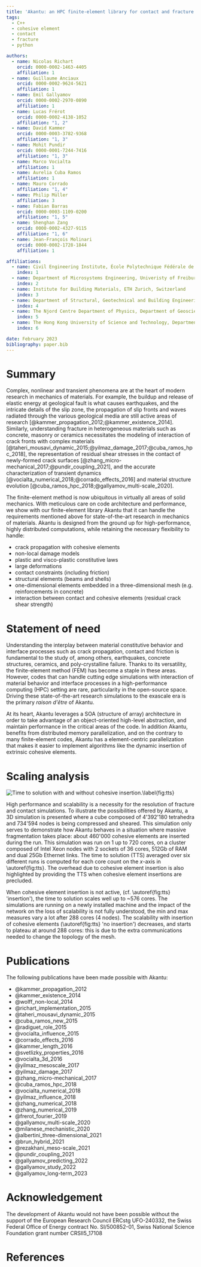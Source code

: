 ```yaml
---
title: 'Akantu: an HPC finite-element library for contact and fracture simulations'
tags:
  - C++
  - cohesive element
  - contact
  - fracture
  - python

authors:
  - name: Nicolas Richart
    orcid: 0000-0002-1463-4405
    affiliation: 1
  - name: Guillaume Anciaux
    orcid: 0000-0002-9624-5621
    affiliation: 1
  - name: Emil Gallyamov
    orcid: 0000-0002-2970-0890
    affiliation: 1
  - name: Lucas Frérot
    orcid: 0000-0002-4138-1052
    affiliation: "1, 2"
  - name: David Kammer
    orcid: 0000-0003-3782-9368
    affiliation: "1, 3"
  - name: Mohit Pundir
    orcid: 0000-0001-7244-7416 
    affiliation: "1, 3"
  - name: Marco Vocialta
    affiliation: 1
  - name: Aurelia Cuba Ramos
    affiliation: 1
  - name: Mauro Corrado
    affiliation: "1, 4"
  - name: Philip Müller
    affiliation: 3
  - name: Fabian Barras
    orcid: 0000-0003-1109-0200
    affiliation: "1, 5"
  - name: Shenghan Zang
    orcid: 0000-0002-4327-9115
    affiliation: "1, 6"
  - name: Jean-François Molinari
    orcid: 0000-0002-1728-1844
    affiliation: 1

affiliations:
  - name: Civil Engineering Institute, École Polytechnique Fédérale de Lausanne, Switzerland
    index: 1
  - name: Department of Microsystems Engineering, Univeristy of Freiburg, Germany
    index: 2
  - name: Institute for Building Materials, ETH Zurich, Switzerland
    index: 3
  - name: Department of Structural, Geotechnical and Building Engineering, Politecnico di Torino, Italy
    index: 4
  - name: The Njord Centre Department of Physics, Department of Geosciences, University of Oslo, Norway
    index: 5
  - name: The Hong Kong University of Science and Technology, Department of Civil and Environmental Engineering
    index: 6

date: February 2023
bibliography: paper.bib
---
```


# Summary
Complex, nonlinear and transient phenomena are at the heart of modern research
in mechanics of materials. For example, the buildup and release of elastic
energy at geological fault is what causes earthquakes, and the intricate details
of the slip zone, the propagation of slip fronts and waves radiated through the
various geological media are still active areas of research
[@kammer_propagation_2012;@kammer_existence_2014]. Similarly, understanding
fracture in heterogeneous materials such as concrete, masonry or ceramics
necessitates the modeling of interaction of crack fronts with complex materials
[@taheri_mousavi_dynamic_2015;@yilmaz_damage_2017;@cuba_ramos_hpc_2018], the
representation of residual shear stresses in the contact of newly-formed crack
surfaces [@zhang_micro-mechanical_2017;@pundir_coupling_2021], and the accurate
characterization of transient dynamics
[@vocialta_numerical_2018;@corrado_effects_2016] and material structure
evolution [@cuba_ramos_hpc_2018;@gallyamov_multi-scale_2020].

The finite-element method is now ubiquitous in virtually all areas of solid
mechanics. With meticulous care on code architecture and performance, we show
with our finite-element library Akantu that it can handle the requirements
mentioned above for state-of-the-art research in mechanics of materials. Akantu
is designed from the ground up for high-performance, highly distributed
computations, while retaining the necessary flexibility to handle:

- crack propagation with cohesive elements
- non-local damage models
- plastic and visco-plastic constitutive laws
- large deformations
- contact constraints (including friction)
- structural elements (beams and shells)
- one-dimensional elements embedded in a three-dimensional mesh (e.g.
  reinforcements in concrete)
- interaction between contact and cohesive elements (residual crack shear
  strength)

# Statement of need
Understanding the interplay between material constitutive behavior and interface
processes such as crack propagation, contact and friction is fundamental to the
study of, among others, earthquakes, concrete structures, ceramics, and
poly-crystalline failure. Thanks to its versatility, the finite-element method
(FEM) has become a staple in these areas. However, codes that can handle cutting
edge simulations with interaction of material behavior and interface processes
in a high-performance computing (HPC) setting are rare, particularity in the
open-source space. Driving these state-of-the-art research simulations to the
exascale era is the primary *raison d'être* of Akantu.

At its heart, Akantu leverages a SOA (structure of array) architecture in order
to take advantage of an object-oriented high-level abstraction, and maintain
performance in the critical areas of the code. In addition Akantu, benefits from
distributed memory parallelization, and on the contrary to many finite-element
codes, Akantu has a element-centric parallelization that makes it easier to
implement algorithms like the dynamic insertion of extrinsic cohesive elements.


# Scaling analysis
![Time to solution with and without cohesive insertion.\label{fig:tts}](results/TTS.svg)

High performance and scalability is a necessity for the resolution of fracture
and contact simulations. To illustrate the possibilities offered by Akantu, a 3D
simulation is presented where a cube composed of 4'392'180 tetrahedra and
734'594 nodes is being compressed and sheared. This simulation only serves to
demonstrate how Akantu behaves in a situation where massive fragmentation takes
place: about 460'000 cohesive elements are inserted during the run. This
simulation was run on 1 up to 720 cores, on a cluster composed of Intel Xeon
nodes with 2 sockets of 36 cores, 512Gb of RAM and dual 25Gb Ethernet links. The
time to solution (TTS) averaged over six different runs is computed for each
core count on the $x$-axis in \autoref{fig:tts}. The overhead due to
cohesive element insertion is also highlighted by providing the TTS when
cohesive element insertions are precluded.

When cohesive element insertion is not active, (cf. \autoref{fig:tts}
'insertion'), the time to solution scales well up to ~576 cores. The simulations
are running on a newly installed machine and the impact of the network on the
loss of scalability is not fully understood, the min and max measures vary a lot
after 288 cores (4 nodes). The scalability with insertion of cohesive elements
(\autoref{fig:tts} 'no insertion') decreases, and starts to plateau at around 288
cores: this is due to the extra communications needed to change the topology of
the mesh.

# Publications
The following publications have been made possible with Akantu:

- @kammer_propagation_2012
- @kammer_existence_2014
- @wolff_non-local_2014
- @richart_implementation_2015
- @taheri_mousavi_dynamic_2015
- @cuba_ramos_new_2015
- @radiguet_role_2015
- @vocialta_influence_2015
- @corrado_effects_2016
- @kammer_length_2016
- @svetlizky_properties_2016
- @vocialta_3d_2016
- @yilmaz_mesoscale_2017
- @yilmaz_damage_2017
- @zhang_micro-mechanical_2017
- @cuba_ramos_hpc_2018
- @vocialta_numerical_2018
- @yilmaz_influence_2018
- @zhang_numerical_2018
- @zhang_numerical_2019
- @frerot_fourier_2019
- @gallyamov_multi-scale_2020
- @milanese_mechanistic_2020
- @albertini_three-dimensional_2021
- @brun_hybrid_2021
- @rezakhani_meso-scale_2021
- @pundir_coupling_2021
- @gallyamov_predicting_2022
- @gallyamov_study_2022
- @gallyamov_long-term_2023

# Acknowledgement

The development of Akantu would not have been possible without the support of
the European Research Council ERCstg UFO-240332, the Swiss Federal Office of
Energy contract No. SI/500852-01, Swiss National Science Foundation grant number
CRSII5_17108

# References
